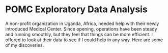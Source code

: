 # POMC Exploratory Data Analysis
A non-profit organization in Uganda, Africa, needed help with their newly introduced Medical Center. Since opening, operations have been steady and running smoothly, but they feel that things can be more efficient. I offered to look at their data to see if I could help in any way. Here are some of my discoveries.
